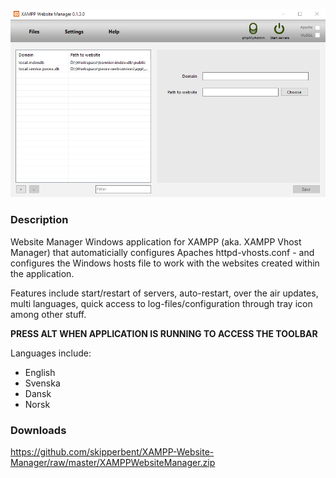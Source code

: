 ![Image of XAMPP Website Manager](https://github.com/skipperbent/XAMPP-Website-Manager/blob/master/screenshot.png?raw=true)


### Description
Website Manager Windows application for XAMPP (aka. XAMPP Vhost Manager) that automaticially configures Apaches httpd-vhosts.conf - and configures the Windows hosts file to work with the websites created within the application. 

Features include start/restart of servers, auto-restart, over the air updates, multi languages, quick access to log-files/configuration through tray icon among other stuff.

**PRESS ALT WHEN APPLICATION IS RUNNING TO ACCESS THE TOOLBAR**

Languages include:
- English
- Svenska
- Dansk
- Norsk

### Downloads
https://github.com/skipperbent/XAMPP-Website-Manager/raw/master/XAMPPWebsiteManager.zip
